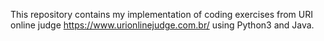 This repository contains my implementation of coding exercises from URI online judge https://www.urionlinejudge.com.br/ using Python3 and Java.
